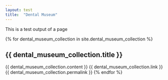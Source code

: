 ```yaml
---
layout: test
title:  "Dental Museum"
---
```


This is a test output of a page

{% for dental_museum_collection in site.dental_museum_collection %}
  <h2>{{ dental_museum_collection.title }}</h2>
  {{ dental_museum_collection.content }}
  {{ dental_museum_collection.link }}
  {{ dental_museum_collection.permalink }}
 {% endfor %}
